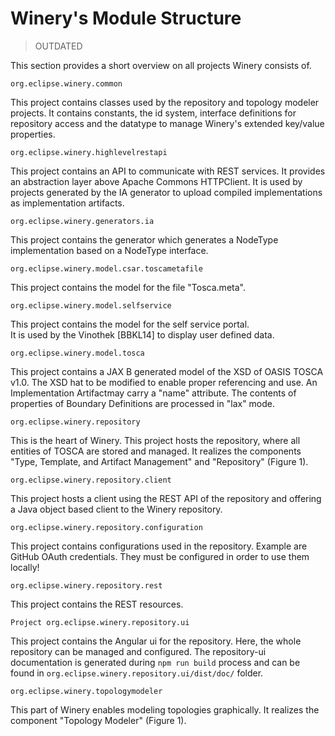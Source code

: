 <!---~~~~~~~~~~~~~~~~~~~~~~~~~~~~~~~~~~~~~~~~~~~~~~~~~~~~~~~~~~~~~~~~~~~~~~~~~~~
  ~ Copyright (c) 2020 Contributors to the Eclipse Foundation
  ~
  ~ See the NOTICE file(s) distributed with this work for additional
  ~ information regarding copyright ownership.
  ~
  ~ This program and the accompanying materials are made available under the
  ~ terms of the Eclipse Public License 2.0 which is available at
  ~ http://www.eclipse.org/legal/epl-2.0, or the Apache Software License 2.0
  ~ which is available at https://www.apache.org/licenses/LICENSE-2.0.
  ~
  ~ SPDX-License-Identifier: EPL-2.0 OR Apache-2.0
  ~~~~~~~~~~~~~~~~~~~~~~~~~~~~~~~~~~~~~~~~~~~~~~~~~~~~~~~~~~~~~~~~~~~~~~~~~~~~-->


# Winery's Module Structure

> OUTDATED

This section provides a short overview on all projects Winery consists of.

`org.eclipse.winery.common` 

This project contains classes used by the repository and topology modeler projects.
It contains constants, the id system, interface definitions for repository access and the datatype to manage Winery's extended key/value properties.

`org.eclipse.winery.highlevelrestapi`

This project contains an API to communicate with REST services. It provides an abstraction layer above Apache
Commons HTTPClient. It is used by projects generated by the IA generator to upload compiled 
implementations as implementation artifacts.

`org.eclipse.winery.generators.ia`

This project contains the generator which generates a NodeType implementation based on a NodeType
interface.

`org.eclipse.winery.model.csar.toscametafile`

This project contains the model for the file "Tosca.meta".

`org.eclipse.winery.model.selfservice`

This project contains the model for the self service portal.  
It is used by the Vinothek [BBKL14] to display user defined data.

`org.eclipse.winery.model.tosca`

This project contains a JAX B generated model of the XSD of OASIS TOSCA v1.0. The XSD hat to be modified to
enable proper referencing and use. An Implementation Artifactmay carry a "name" attribute. The contents of
properties of Boundary Definitions are processed in "lax" mode.

`org.eclipse.winery.repository`

This is the heart of Winery. This project hosts the repository, where all entities of TOSCA are stored and
managed. It realizes the components "Type, Template, and Artifact Management" and "Repository" (Figure 1).

`org.eclipse.winery.repository.client`

This project hosts a client using the REST API of the repository and offering a Java object based client to the
Winery repository.

`org.eclipse.winery.repository.configuration`

This project contains configurations used in the repository. Example are GitHub OAuth credentials. They must be 
configured in order to use them locally!

`org.eclipse.winery.repository.rest`

This project contains the REST resources.

`Project org.eclipse.winery.repository.ui`

This project contains the Angular ui for the repository. Here, the whole repository can be managed and
configured. The repository-ui documentation is generated during `npm run build` process and can be found in
`org.eclipse.winery.repository.ui/dist/doc/` folder.

`org.eclipse.winery.topologymodeler`

This part of Winery enables modeling topologies graphically. It realizes the component "Topology Modeler"
(Figure 1).
